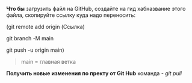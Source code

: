 **Что бы** загрузить файл на GitHub, создайте на гид хабназвание этого файла, скопируйте ссылку куда надо переносить:

(git remote add origin (Ссылка)

git branch -M main

git push -u origin main)

>main = главная ветка

**Получить новые изменения по пректу от Git Hub**
команда - *git pull*
